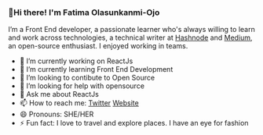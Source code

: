 ### 👋Hi there! I'm Fatima Olasunkanmi-Ojo

I’m a Front End developer, a passionate learner who's always willing to learn and work across technologies, a technical writer at [Hashnode](https://fatima-ola.hashnode.dev/) and [Medium]( https://fatima-ola.medium.com/), an open-source enthusiast. I enjoyed working in teams.


- 🔭 I’m currently working on ReactJs
- 🌱 I’m currently learning Front End Development
- 👯 I’m looking to contibute to Open Source
- 🤔 I’m looking for help with opensource
- 💬 Ask me about ReactJs
- 📫 How to reach me:
    [Twitter](https://twitter.com/fatima_ola1)
    [Website](https://fatimaolasunkanmi.netlify.app/)    
- 😄 Pronouns: SHE/HER
- ⚡ Fun fact: I love to travel and explore places. I have an eye for fashion
